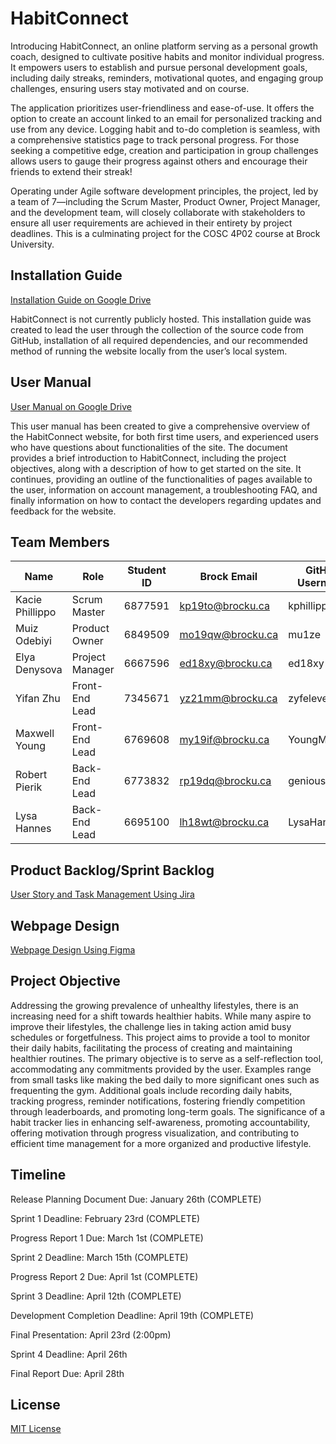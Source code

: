 # HabitConnect

Introducing HabitConnect, an online platform serving as a personal growth coach, designed to cultivate positive habits and monitor individual progress. It empowers users to establish and pursue personal development goals, including daily streaks, reminders, motivational quotes, and engaging group challenges, ensuring users stay motivated and on course.

The application prioritizes user-friendliness and ease-of-use. It offers the option to create an account linked to an email for personalized tracking and use from any device. Logging habit and to-do completion is seamless, with a comprehensive statistics page to track personal progress. For those seeking a competitive edge, creation and participation in group challenges allows users to gauge their progress against others and encourage their friends to extend their streak!

Operating under Agile software development principles, the project, led by a team of 7—including the Scrum Master, Product Owner, Project Manager, and the development team, will closely collaborate with stakeholders to ensure all user requirements are achieved in their entirety by project deadlines. This is a culminating project for the COSC 4P02 course at Brock University.

## Installation Guide

[Installation Guide on Google Drive](https://docs.google.com/document/d/1pIUTatyo50p0aSejOFXUSQuKknQcqNFVl3Ovi5vCy50/edit?usp=sharing)

HabitConnect is not currently publicly hosted. This installation guide was created to lead the user through the collection of the source code from GitHub, installation of all required dependencies, and our recommended method of running the website locally from the user’s local system.

## User Manual

[User Manual on Google Drive](https://docs.google.com/document/d/11T6s2-Pi2661DUy8lCETxUTxCmdHXfjJZsUfINopark/edit?usp=sharing) 

This user manual has been created to give a comprehensive overview of the HabitConnect website, for both first time users, and experienced users who have questions about functionalities of the site. The document provides a brief introduction to HabitConnect, including the project objectives, along with a description of how to get started on the site. It continues, providing an outline of the functionalities of pages available to the user, information on account management, a troubleshooting FAQ, and finally information on how to contact the developers regarding updates and feedback for the website. 

## Team Members

| Name            | Role            | Student ID | Brock Email      | GitHub Username |
| --------------- | --------------- | ---------- | ---------------- | ------------    |
| Kacie Phillippo | Scrum Master    | 6877591    | kp19to@brocku.ca | kphillippo      |
| Muiz Odebiyi    | Product Owner   | 6849509    | mo19qw@brocku.ca | mu1ze           |
| Elya Denysova   | Project Manager | 6667596    | ed18xy@brocku.ca | ed18xy          |
| Yifan Zhu       | Front-End Lead  | 7345671    | yz21mm@brocku.ca | zyfeleven       |
| Maxwell Young   | Front-End Lead  | 6769608    | my19if@brocku.ca | YoungMaxwell    |
| Robert Pierik   | Back-End Lead   | 6773832    | rp19dq@brocku.ca | genious97       |
| Lysa Hannes     | Back-End Lead   | 6695100    | lh18wt@brocku.ca | LysaHannes      |

## Product Backlog/Sprint Backlog

[User Story and Task Management Using Jira](https://habittracker.atlassian.net/jira/software/projects/SCRUM/boards/1) 

## Webpage Design

[Webpage Design Using Figma](https://www.figma.com/file/g4kPNHlQEehR718MbzswRJ/Design?type=design&node-id=0%3A1&mode=design&t=GJo5eAb9d65voeO9-1)

## Project Objective

Addressing the growing prevalence of unhealthy lifestyles, there is an increasing need for a shift towards healthier habits. While many aspire to improve their lifestyles, the challenge lies in taking action amid busy schedules or forgetfulness. This project aims to provide a tool to monitor their daily habits, facilitating the process of creating and maintaining healthier routines. The primary objective is to serve as a self-reflection tool, accommodating any commitments provided by the user. Examples range from small tasks like making the bed daily to more significant ones such as frequenting the gym. Additional goals include recording daily habits, tracking progress, reminder notifications, fostering friendly competition through leaderboards, and promoting long-term goals. The significance of a habit tracker lies in enhancing self-awareness, promoting accountability, offering motivation through progress visualization, and contributing to efficient time management for a more organized and productive lifestyle.

## Timeline

Release Planning Document Due: January 26th (COMPLETE)

Sprint 1 Deadline: February 23rd (COMPLETE)

Progress Report 1 Due: March 1st (COMPLETE)

Sprint 2 Deadline: March 15th (COMPLETE)

Progress Report 2 Due: April 1st (COMPLETE)

Sprint 3 Deadline: April 12th (COMPLETE)

Development Completion Deadline: April 19th (COMPLETE)

Final Presentation: April 23rd (2:00pm)

Sprint 4 Deadline: April 26th

Final Report Due: April 28th

## License

[MIT License](https://choosealicense.com/licenses/mit/)

